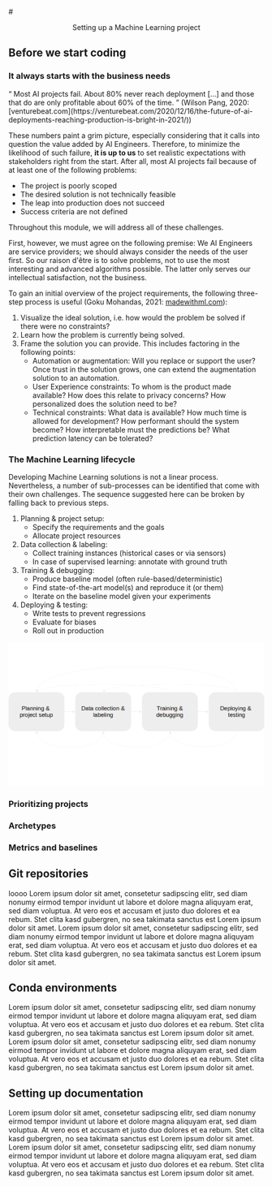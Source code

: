 #<center>Setting up a Machine Learning project</center>

## Before we start coding

### It always starts with the business needs

<q cite="https://venturebeat.com/2020/12/16/the-future-of-ai-deployments-reaching-production-is-bright-in-2021/">
Most AI projects fail. About 80% never reach deployment [...] and those that do are only profitable about 60% of the time. 
</q> (Wilson Pang, 2020: [venturebeat.com](https://venturebeat.com/2020/12/16/the-future-of-ai-deployments-reaching-production-is-bright-in-2021/))

These numbers paint a grim picture, especially considering that it calls into question the value added by AI Engineers. Therefore, to minimize the likelihood of such failure, **it is up to us** to set realistic expectations with stakeholders right from the start. After all, most AI projects fail because of at least one of the following problems:

- The project is poorly scoped
- The desired solution is not technically feasible
- The leap into production does not succeed
- Success criteria are not defined

Throughout this module, we will address all of these challenges. 

First, however, we must agree on the following premise: We AI Engineers are service providers; we should always consider the needs of the user first. So our raison d'être is to solve problems, not to use the most interesting and advanced algorithms possible. The latter only serves our intellectual satisfaction, not the business.

To gain an initial overview of the project requirements, the following three-step process is useful (Goku Mohandas, 2021: [madewithml.com](https://madewithml.com/courses/mlops/solution/)):

1. Visualize the ideal solution, i.e. how would the problem be solved if there were no constraints?
2. Learn how the problem is currently being solved.
3. Frame the solution you can provide. This includes factoring in the following points:
    - Automation or augmentation: Will you replace or support the user? Once trust in the solution grows, one can extend the augmentation solution to an automation.
    - User Experience constraints: To whom is the product made available? How does this relate to privacy concerns? How personalized does the solution need to be?
    - Technical constraints: What data is available? How much time is allowed for development? How performant should the system become? How interpretable must the predictions be? What prediction latency can be tolerated?

### The Machine Learning lifecycle

Developing Machine Learning solutions is not a linear process. Nevertheless, a number of sub-processes can be identified that come with their own challenges. The sequence suggested here can be broken by falling back to previous steps.

1. Planning & project setup: 
    - Specify the requirements and the goals
    - Allocate project resources
2. Data collection & labeling:
    - Collect training instances (historical cases or via sensors)
    - In case of supervised learning: annotate with ground truth
3. Training & debugging:
    - Produce baseline model (often rule-based/deterministic)
    - Find state-of-the-art model(s) and reproduce it (or them)
    - Iterate on the baseline model given your experiments
4. Deploying & testing:
    - Write tests to prevent regressions
    - Evaluate for biases
    - Roll out in production

<center><img src="../assets/ml_lifecycle.png"/></center>

### Prioritizing projects

### Archetypes

### Metrics and baselines

## Git repositories

loooo Lorem ipsum dolor sit amet, consetetur sadipscing elitr, sed diam nonumy eirmod tempor invidunt ut labore et dolore magna aliquyam erat, sed diam voluptua. At vero eos et accusam et justo duo dolores et ea rebum. Stet clita kasd gubergren, no sea takimata sanctus est Lorem ipsum dolor sit amet. Lorem ipsum dolor sit amet, consetetur sadipscing elitr, sed diam nonumy eirmod tempor invidunt ut labore et dolore magna aliquyam erat, sed diam voluptua. At vero eos et accusam et justo duo dolores et ea rebum. Stet clita kasd gubergren, no sea takimata sanctus est Lorem ipsum dolor sit amet.

## Conda environments

Lorem ipsum dolor sit amet, consetetur sadipscing elitr, sed diam nonumy eirmod tempor invidunt ut labore et dolore magna aliquyam erat, sed diam voluptua. At vero eos et accusam et justo duo dolores et ea rebum. Stet clita kasd gubergren, no sea takimata sanctus est Lorem ipsum dolor sit amet. Lorem ipsum dolor sit amet, consetetur sadipscing elitr, sed diam nonumy eirmod tempor invidunt ut labore et dolore magna aliquyam erat, sed diam voluptua. At vero eos et accusam et justo duo dolores et ea rebum. Stet clita kasd gubergren, no sea takimata sanctus est Lorem ipsum dolor sit amet.

## Setting up documentation

Lorem ipsum dolor sit amet, consetetur sadipscing elitr, sed diam nonumy eirmod tempor invidunt ut labore et dolore magna aliquyam erat, sed diam voluptua. At vero eos et accusam et justo duo dolores et ea rebum. Stet clita kasd gubergren, no sea takimata sanctus est Lorem ipsum dolor sit amet. Lorem ipsum dolor sit amet, consetetur sadipscing elitr, sed diam nonumy eirmod tempor invidunt ut labore et dolore magna aliquyam erat, sed diam voluptua. At vero eos et accusam et justo duo dolores et ea rebum. Stet clita kasd gubergren, no sea takimata sanctus est Lorem ipsum dolor sit amet.